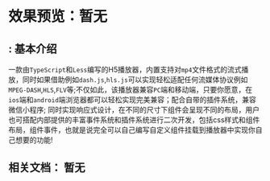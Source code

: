 
<h1>效果预览：暂无</h1>

## : 基本介绍
 一款由```TypeScript```和```Less```编写的H5播放器，内置支持对```mp4```文件格式的流式播放，同时如果借助例如```dash.js```,```hls.js```可以实现轻松适配任何流媒体协议例如```MPEG-DASH```,```HLS```,```FLV```等;不仅如此，该播放器兼容```PC```端和移动端，只要你愿意，在```ios```端和```android```端浏览器都可以轻松实现完美兼容；配合自带的插件系统，兼容微信小程序; 同时实现响应式设计，在不同的尺寸下组件会呈现不同的布局，用户也可搭配内部提供的丰富事件系统和插件系统进行二次开发，包括css样式和组件布局，组件事件，也就是说完全可以自己编写自定义组件挂载到播放器中实现你自己想要的功能!
## 相关文档： 暂无

